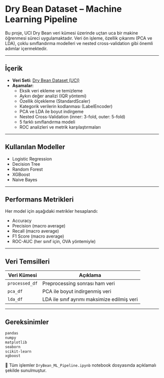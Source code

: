 # Dry Bean Dataset – Machine Learning Pipeline

Bu proje, UCI Dry Bean veri kümesi üzerinde uçtan uca bir makine öğrenmesi süreci uygulamaktadır. Veri ön işleme, özellik çıkarımı (PCA ve LDA), çoklu sınıflandırma modelleri ve nested cross-validation gibi önemli adımlar içermektedir.

---

## İçerik

- **Veri Seti:** [Dry Bean Dataset (UCI)](https://archive.ics.uci.edu/ml/datasets/Dry+Bean+Dataset)
- **Aşamalar:**
  - Eksik veri ekleme ve temizleme
  - Aykırı değer analizi (IQR yöntemi)
  - Özellik ölçekleme (StandardScaler)
  - Kategorik verilerin kodlanması (LabelEncoder)
  - PCA ve LDA ile boyut indirgeme
  - Nested Cross-Validation (inner: 3-fold, outer: 5-fold)
  - 5 farklı sınıflandırma modeli
  - ROC analizleri ve metrik karşılaştırmaları

---

## Kullanılan Modeller

- Logistic Regression  
- Decision Tree  
- Random Forest  
- XGBoost  
- Naive Bayes  

---

## Performans Metrikleri

Her model için aşağıdaki metrikler hesaplandı:

- Accuracy  
- Precision (macro average)  
- Recall (macro average)  
- F1 Score (macro average)  
- ROC-AUC (her sınıf için, OVA yöntemiyle)

---

## Veri Temsilleri

| Veri Kümesi     | Açıklama                                   |
|------------------|---------------------------------------------|
| `processed_df`   | Preprocessing sonrası ham veri             |
| `pca_df`         | PCA ile boyut indirgenmiş veri             |
| `lda_df`         | LDA ile sınıf ayrımı maksimize edilmiş veri |

---

## Gereksinimler

```bash
pandas
numpy
matplotlib
seaborn
scikit-learn
xgboost
```

📝 Tüm işlemler `DryBean_ML_Pipeline.ipynb` notebook dosyasında açıklamalı şekilde sunulmuştur.
